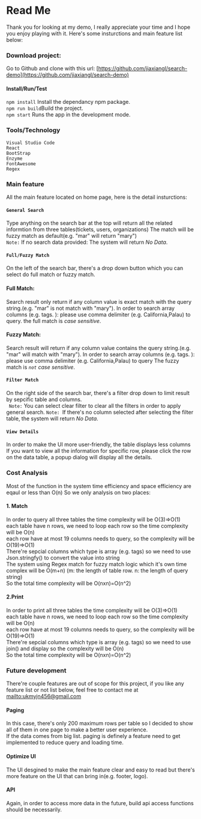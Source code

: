 

# Read Me
Thank you for looking at my demo, I really appreciate your time and I hope you enjoy playing with it.
Here's some insturctions and main feature list below:
### Download project:
Go to Github and clone with this url: [https://github.com/jiaxiangl/search-demo](https://github.com/jiaxiangl/search-demo) <br/>
#### Install/Run/Test
`npm install` Install the dependancy npm package.<br/>
`npm run build`Build the project.<br/>
`npm start` Runs the app in the development mode.<br/>

 ### Tools/Technology
 `Visual Studio Code`<br/>
`React`<br/>
`BootStrap`<br/>
`Enzyme`<br/>
`FontAwesome`<br/>
`Regex`<br/>

### Main feature
All the main feature located on home page, here is the detail insturctions:
#### `General Search`
Type anything on the search bar at the top will return all the related informtion from three tables(tickets, users, organizations) The match will be fuzzy match as default(e.g. "mar" will return "mary")  <br/>
    `Note:` If no search data provided: The system will return  *No Data*. 
#### `Full/Fuzzy Match`
On the left of the search bar, there's a drop down button which you can select do full match or fuzzy match.
#### Full Match:
Search result only return if any column value is exact match with the query string.(e.g. "mar" is not match with "mary"). In order to search array columns (e.g. tags. ): please use comma delimiter (e.g. California,Palau) to query.
             the full match is *case sensitive*.
#### Fuzzy Match:
Search result will return if any column value contains the query string.(e.g. "mar" will match with "mary").   In order to search array columns (e.g. tags. ): please use comma delimiter (e.g. California,Palau) to query The fuzzy match is *`not` case sensitive*. 
#### `Filter Match`
 On the right side of the search bar, there's a filter drop down to limit result by sepcific 
         table and columns.<br/>
         ` Note:`  You can select clear filter to clear all the filters in order to apply general search.
         `Note: `If there's no column selected after selecting the filter table, the system will return *No Data*. 
#### `View Details`
In order to make the UI more user-friendly, the table displays less columns If you want to view all the information for specific row, please click the row on the data table, a popup dialog will display all the details.

### Cost Analysis
Most of the function in the system time efficiency and space efficiency are eqaul or less than O(n) So we only analysis on two places:
#### 1. Match 
In order to query all three tables the time complexity will be O(3)=>O(1)  <br/>
each table have n rows, we need to loop each row so the time complexity will be O(n) <br/>
each row have at most 19 columns needs to query, so the complexity will be O(19)=>O(1) <br/>
There're sepcial columns which type is array (e.g. tags) so we need to use Json.stringfy() to convert the value into string<br/>
The system using Regex match for fuzzy match logic which it's own time complex will be O(m+n)
 (m: the length of table row. n: the length of query string) <br/>
So the total time complexity will be O(nxn)=O(n^2) 
#### 2.Print
In order to print all three tables the time complexity will be O(3)=>O(1) <br/>
each table have n rows, we need to loop each row so the time complexity will be O(n)  <br/>
each row have at most 19 columns needs to query, so the complexity will be O(19)=>O(1) <br/>
There're sepcial columns which type is array (e.g. tags) so we need to use join() and display so the complexity will be O(n)<br/>
So the total time complexity will be O(nxn)=O(n^2) 
### Future development
There're couple features are out of scope for this project, if you like any feature list or not list below, feel free to contact me at [mailto:ukmyjn456@gmail.com](ukmyjn456@gmail.com)
#### Paging
In this case, there's only 200 maximum rows per table so I decided to show all of them in one page to make a better user experience.<br/>
If the data comes from big list. paging is definely a feature need to get implemented to reduce query and loading time.
#### Optimize UI
The UI desgined to make the main feature clear and easy to read but there's more feature on the UI that can bring in(e.g. footer, logo). <br/>
#### API
Again, in order to access more data in the future, build api access functions should be necessarily.
        
        
     
